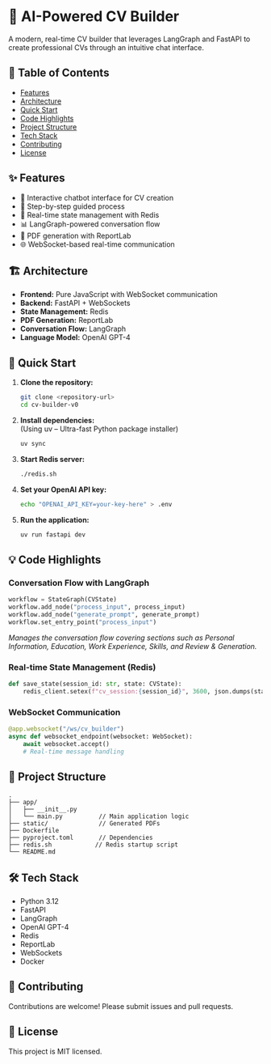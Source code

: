 # 🚀 AI-Powered CV Builder

A modern, real-time CV builder that leverages LangGraph and FastAPI to create professional CVs through an intuitive chat interface.

## 📖 Table of Contents
- [Features](#features)
- [Architecture](#architecture)
- [Quick Start](#quick-start)
- [Code Highlights](#code-highlights)
- [Project Structure](#project-structure)
- [Tech Stack](#tech-stack)
- [Contributing](#contributing)
- [License](#license)

## ✨ Features

- 🤖 Interactive chatbot interface for CV creation  
- 📝 Step-by-step guided process  
- 🔄 Real-time state management with Redis  
- 📊 LangGraph-powered conversation flow  
- 📄 PDF generation with ReportLab  
- 🌐 WebSocket-based real-time communication  

## 🏗️ Architecture

- **Frontend:** Pure JavaScript with WebSocket communication  
- **Backend:** FastAPI + WebSockets  
- **State Management:** Redis  
- **PDF Generation:** ReportLab  
- **Conversation Flow:** LangGraph  
- **Language Model:** OpenAI GPT-4  

## 🚀 Quick Start

1. **Clone the repository:**
   ```bash
   git clone <repository-url>
   cd cv-builder-v0
   ```
2. **Install dependencies:**  
   (Using uv – Ultra-fast Python package installer)
   ```bash
   uv sync
   ```
3. **Start Redis server:**
   ```bash
   ./redis.sh
   ```
4. **Set your OpenAI API key:**
   ```bash
   echo "OPENAI_API_KEY=your-key-here" > .env
   ```
5. **Run the application:**
   ```bash
   uv run fastapi dev
   ```

## 💡 Code Highlights

### Conversation Flow with LangGraph
```py
workflow = StateGraph(CVState)
workflow.add_node("process_input", process_input)
workflow.add_node("generate_prompt", generate_prompt)
workflow.set_entry_point("process_input")
```
*Manages the conversation flow covering sections such as Personal Information, Education, Work Experience, Skills, and Review & Generation.*

### Real-time State Management (Redis)
```py
def save_state(session_id: str, state: CVState):
    redis_client.setex(f"cv_session:{session_id}", 3600, json.dumps(state.dict()))
```

### WebSocket Communication
```py
@app.websocket("/ws/cv_builder")
async def websocket_endpoint(websocket: WebSocket):
    await websocket.accept()
    # Real-time message handling
```

## 📁 Project Structure

```
.
├── app/
│   ├── __init__.py
│   └── main.py          // Main application logic
├── static/              // Generated PDFs
├── Dockerfile
├── pyproject.toml       // Dependencies
├── redis.sh            // Redis startup script
└── README.md
```

## 🛠️ Tech Stack

- Python 3.12
- FastAPI
- LangGraph
- OpenAI GPT-4
- Redis
- ReportLab
- WebSockets
- Docker

## 🤝 Contributing

Contributions are welcome! Please submit issues and pull requests.

## 📝 License

This project is MIT licensed.